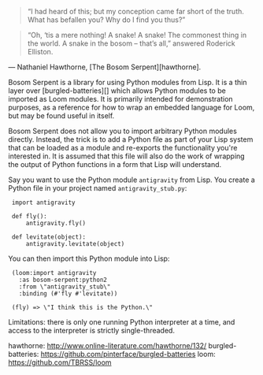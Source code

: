 > “I had heard of this; but my conception came far short of the truth.
> What has befallen you? Why do I find you thus?”

> “Oh, ‘tis a mere nothing! A snake! A snake! The commonest thing in
> the world. A snake in the bosom – that’s all,” answered Roderick
> Elliston.

— Nathaniel Hawthorne, [The Bosom Serpent][hawthorne].

Bosom Serpent is a library for using Python modules from Lisp. It is a
thin layer over [burgled-batteries][] which allows Python modules to
be imported as Loom modules. It is primarily intended for
demonstration purposes, as a reference for how to wrap an embedded
language for Loom, but may be found useful in itself.

Bosom Serpent does not allow you to import arbitrary Python modules
directly. Instead, the trick is to add a Python file as part of your
Lisp system that can be loaded as a module and re-exports the
functionality you're interested in. It is assumed that this file will
also do the work of wrapping the output of Python functions in a form
that Lisp will understand.

Say you want to use the Python module `antigravity` from Lisp. You
create a Python file in your project named `antigravity_stub.py`:

     import antigravity

     def fly():
         antigravity.fly()

     def levitate(object):
         antigravity.levitate(object)

You can then import this Python module into Lisp:

     (loom:import antigravity
       :as bosom-serpent:python2
       :from \"antigravity_stub\"
       :binding (#'fly #'levitate))

     (fly) => \"I think this is the Python.\"

Limitations: there is only one running Python interpreter at a time,
and access to the interpreter is strictly single-threaded.

hawthorne: http://www.online-literature.com/hawthorne/132/
burgled-batteries: https://github.com/pinterface/burgled-batteries
loom: https://github.com/TBRSS/loom
